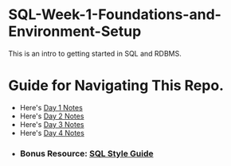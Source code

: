# SQL-Week-1-Foundations-and-Environment-Setup
This is an intro to getting started in SQL and RDBMS.

# Guide for Navigating This Repo.
- Here's [Day 1 Notes](SQL_Kickoff_&_Introduction.md)
- Here's [Day 2 Notes](Environment_Setup)
- Here's [Day 3 Notes](Databases_Schemas_&_Tables.md)
- Here's [Day 4 Notes](Git_&_Github_Basics)
- ### Bonus Resource: [SQL Style Guide](SQL_Style_Guide.md)

